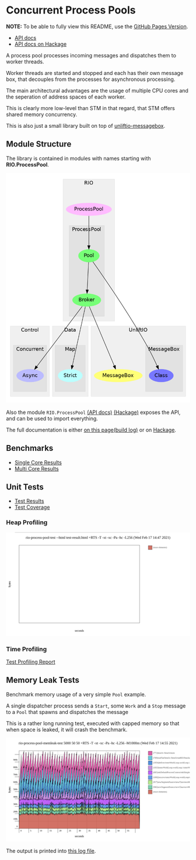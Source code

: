 # Concurrent Process Pools

**NOTE:** To be able to fully view this README, use the [GitHub Pages Version](https://sheyll.github.io/rio-process-pool/).

* [API docs](./generated-reports/haddock-report/rio-process-pool)
* [API docs on Hackage](http://hackage.haskell.org/package/rio-process-pool)

A process pool processes incoming messages and dispatches them to worker threads.

Worker threads are started and stopped and each has their own message box, that decouples
from the processes for asynchronous processing.

The main architectural advantages are the usage of multiple CPU cores and the seperation of
address spaces of each worker.

This is clearly more low-level than STM in that regard, that STM offers 
shared memory concurrency.

This is also just a small library built on top of [unliftio-messagebox](https://sheyll.github.io/unliftio-messagebox/).

## Module Structure

The library is contained in modules with names starting with 
**RIO.ProcessPool**.

![Module Structure](./generated-reports/module-graph/module-graph.png)

Also the module 
`RIO.ProcessPool` [(API docs)](./generated-reports/haddock-report/rio-process-pool/rio-process-pool.html)
[(Hackage)](http://hackage.haskell.org/package/rio-process-pool/docs/rio-process-pool.html)
exposes the API, and can be used to import everything.

The full documentation is either [on this page](./generated-reports/haddock-report/rio-process-pool/index.html)[(build log)](./generated-reports/haddock-report/build.log)
or on [Hackage](http://hackage.haskell.org/package/rio-process-pool).

## Benchmarks

* [Single Core Results](./generated-reports/benchmark-report/benchmark-1-CORES.html)
* [Multi Core Results](./generated-reports/benchmark-report/benchmark-ALL-CORES.html)

## Unit Tests

* [Test Results](./generated-reports/test-profiling-report/test-result.html)
* [Test Coverage](./generated-reports/test-coverage-report/hpc_index.html)
### Heap Profiling

![Test Heap Profiling Report](./generated-reports/test-profiling-report/rio-process-pool-test.svg)

### Time Profiling

[Test Profiling Report](./generated-reports/test-profiling-report/rio-process-pool-test.prof)

## Memory Leak Tests

Benchmark memory usage of a very simple `Pool` example.

A single dispatcher process sends a `Start`, some `Work` and a
`Stop` message to a `Pool` that spawns and dispatches the message

This is a rather long running test,
executed with capped memory so that when space is leaked, it 
will crash the benchmark.

![Pool Memleak Test Heap Profiling Report](./generated-reports/pool-memleak-test-report/rio-process-pool-memleak-test.svg)

The output is printed into [this log file](./generated-reports/pool-memleak-test-report/test.log).
